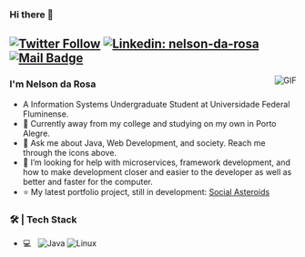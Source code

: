 ### Hi there 👋

<a href="https://twitter.com/NelsondaRosaP">![Twitter Follow](https://img.shields.io/twitter/follow/NelsondaRosaP?label=Follow)</a>
[![Linkedin: nelson-da-rosa](https://img.shields.io/badge/-Nelson-blue?style=flat-square&logo=Linkedin&logoColor=white&link=https://www.linkedin.com/in/nelson-da-rosa/)](https://www.linkedin.com/in/nelson-da-rosa/)
[![Mail Badge](https://img.shields.io/badge/-nelsondrpin@gmail.com-c14438?style=flat&logo=Gmail&logoColor=white&link=mailto:nelsondrpin@gmail.com)](mailto:nelsondrpin@gmail.com)
---
<img align="right" alt="GIF" src="https://raw.githubusercontent.com/JoeyBling/JoeyBling/master/pic/pusheencode.gif" />

### I'm Nelson da Rosa

- A Information Systems Undergraduate Student at Universidade Federal Fluminense.
- 🌱 Currently away from my college and studying on my own in Porto Alegre.
- 💬 Ask me about Java, Web Development, and society. Reach me through the icons above.
- 🤔 I’m looking for help with microservices, framework development, and how to make development closer and easier to the developer as well as better and faster for the computer.
- ⭐ My latest portfolio project, still in development: [Social Asteroids](https://github.com/nelsondrp/social-asteroids-backend)

### 🛠 | Tech Stack

- 💻 &#160; 
![Java](https://img.shields.io/badge/-Java-333333?style=plastic&logo=https://cdn.jsdelivr.net/gh/devicons/devicon/icons/java/java-original-wordmark.svg)
![Linux](https://img.shields.io/badge/-Linux-333333?style=plastic&logo=Linux&logoColor=FCC624)


